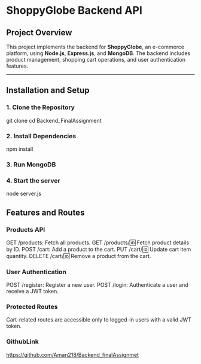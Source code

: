 # ShoppyGlobe Backend API

## Project Overview
This project implements the backend for **ShoppyGlobe**, an e-commerce platform, using **Node.js**, **Express.js**, and **MongoDB**. The backend includes product management, shopping cart operations, and user authentication features.

---

## Installation and Setup

### 1. Clone the Repository

git clone <repository-url>
cd Backend_FinalAssignment

### 2. Install Dependencies
 
 npm install

 ### 3.  Run MongoDB

 ### 4. Start the server

 node server.js

 ## Features and Routes
  ### Products API

GET /products: Fetch all products.
GET /products/:id: Fetch product details by ID.
POST /cart: Add a product to the cart.
PUT /cart/:id: Update cart item quantity.
DELETE /cart/:id: Remove a product from the cart.
### User Authentication
POST /register: Register a new user.
POST /login: Authenticate a user and receive a JWT token.
### Protected Routes
Cart-related routes are accessible only to logged-in users with a valid JWT token.

### GithubLink
https://github.com/Aman218/Backend_finalAssignmet 